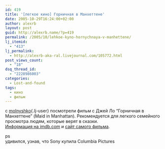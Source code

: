```yaml
---
id: 419
title: '[легкое кино] Горничная в Манхеттене'
date: 2005-10-29T16:24:00+02:00
author: alexrb
layout: post
guid: http://alexrb.name/?p=419
permalink: /2005/10/lehkoe-kyno-hornychnaya-v-manhettene/
lj_itemid:
  - "413"
lj_permalink:
  - http://alexrb-aka-ral.livejournal.com/105772.html
post_views_count:
  - "18"
dsq_thread_id:
  - "2228986003"
categories:
  - Lost-and-found
tags:
  - кино
  - фильм
---
```

с [molnyshko](http://molnyshko.livejournal.com/){.lj-user} посмотрели фильм с Джей Ло &#8220;Горничная в Манхеттене&#8221; (Maid in Manhattan). Рекомендуется для легкого семейного просмотра людям, которые верят в сказки.  
<a href="http://www.imdb.com/title/tt0252076/" target="blank">Информация на imdb.com</a> и <a href="http://www.sonypictures.com/homevideo/maidinmanhattan/index.html" target="blank">сайт самого фильма</a>.

ps  
удивился, узнав, что Sony купила Columbia Pictures